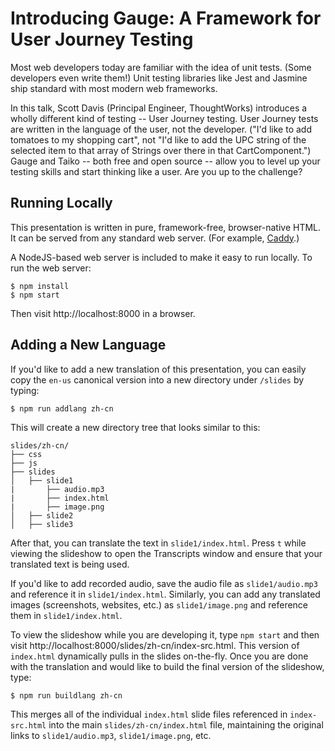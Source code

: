 # Introducing Gauge: A Framework for User Journey Testing
Most web developers today are familiar with the idea of unit tests. (Some developers even write them!) Unit testing libraries like Jest and Jasmine ship standard with most modern web frameworks.

In this talk, Scott Davis (Principal Engineer, ThoughtWorks) introduces a wholly different kind of testing -- User Journey testing. User Journey tests are written in the language of the user, not the developer. ("I'd like to add tomatoes to my shopping cart", not "I'd like to add the UPC string of the selected item to that array of Strings over there in that CartComponent.") Gauge and Taiko -- both free and open source -- allow you to level up your testing skills and start thinking like a user. Are you up to the challenge?







## Running Locally

This presentation is written in pure, framework-free, browser-native HTML. It can be served from any standard web server. (For example, [Caddy](https://caddyserver.com/).)

A NodeJS-based web server is included to make it easy to run locally. To run the web server:

```console
$ npm install
$ npm start
```

Then visit http://localhost:8000 in a browser.






## Adding a New Language

If you'd like to add a new translation of this presentation, you can easily copy the `en-us` canonical version into a new directory under `/slides` by typing:

```console
$ npm run addlang zh-cn
```

This will create a new directory tree that looks similar to this:

```console
slides/zh-cn/
├── css
├── js
├── slides
│   ├── slide1
|       ├── audio.mp3
|       ├── index.html
|       ├── image.png
│   ├── slide2
│   ├── slide3
```

After that, you can translate the text in `slide1/index.html`. Press `t` while viewing the slideshow to open the Transcripts window and ensure that your translated text is being used.  

If you'd like to add recorded audio, save the audio file as `slide1/audio.mp3` and reference it in `slide1/index.html`. Similarly, you can add any translated images (screenshots, websites, etc.) as `slide1/image.png` and reference them in `slide1/index.html`.

To view the slideshow while you are developing it, type `npm start` and then visit http://localhost:8000/slides/zh-cn/index-src.html. This version of `index.html` dynamically pulls in the slides on-the-fly. Once you are done with the translation and would like to build the final version of the slideshow, type:

```console
$ npm run buildlang zh-cn
```

This merges all of the individual `index.html` slide files referenced in `index-src.html` into the main `slides/zh-cn/index.html` file, maintaining the original links to `slide1/audio.mp3`, `slide1/image.png`, etc. 
